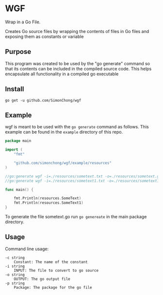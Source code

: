 # WGF
Wrap in a Go File.

Creates Go source files by wrapping the contents of files in Go files and exposing them as constants or variable

## Purpose
This program was created to be used by the "go generate" command so that its contents can be included in the compiled source code. This helps encapsulate all functionality in a compiled go executable

## Install

```
go get -u github.com/SimonChong/wgf
```


## Example

wgf is meant to be used with the ```go generate``` command as follows. This example can be found in the ```example``` directory of this repo.
```go
package main

import (
	"fmt"

	"github.com/simonchong/wgf/example/resources"
)

//go:generate wgf -i=./resources/sometext.txt -o=./resources/sometext.go -p=resources -c=SomeText
//go:generate wgf -i=./resources/sometext1.txt -o=./resources/sometext1.go -p=resources -c=SomeText1

func main() {

	fmt.Println(resources.SomeText)
	fmt.Println(resources.SomeText1)
}


```

To generate the file sometext.go run ```go genereate``` in the main package directory.


## Usage
Command line usage:
```
-c string
    Constant: The name of the constant
-i string
    INPUT: The file to convert to go source
-o string
    OUTPUT: The go output file
-p string
    Package: The package for the go file
```
